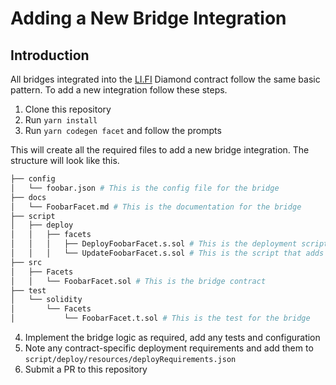 # Adding a New Bridge Integration

## Introduction

All bridges integrated into the [LI.FI](https://li.finance) Diamond contract follow the same basic pattern. To add a new integration follow these steps.

1. Clone this repository
2. Run `yarn install`
3. Run `yarn codegen facet` and follow the prompts

This will create all the required files to add a new bridge integration. The structure will look like this.

```bash
├── config
│   └── foobar.json # This is the config file for the bridge
├── docs
│   └── FoobarFacet.md # This is the documentation for the bridge
├── script
│   ├── deploy
│   │   ├── facets
│   │   │   ├── DeployFoobarFacet.s.sol # This is the deployment script for the bridge
│   │   │   └── UpdateFoobarFacet.s.sol # This is the script that adds the bridge to the Diamond
├── src
│   ├── Facets
│   │   └── FoobarFacet.sol # This is the bridge contract
├── test
│   └── solidity
│       └── Facets
│           └── FoobarFacet.t.sol # This is the test for the bridge
```

4. Implement the bridge logic as required, add any tests and configuration
5. Note any contract-specific deployment requirements and add them to `script/deploy/resources/deployRequirements.json`
6. Submit a PR to this repository
